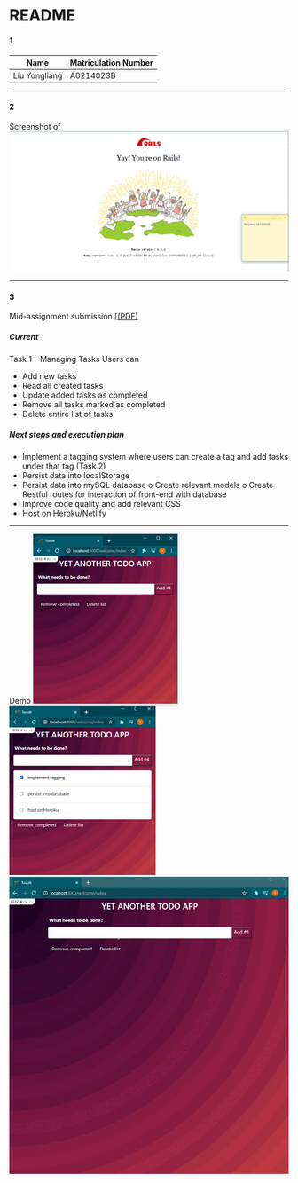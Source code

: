# README

#### 1

| Name          | Matriculation Number |
| ------------- | -------------------- |
| Liu Yongliang | A0214023B            |

---

#### 2

Screenshot of ![Rails installation](/submission/rails_screenshot.PNG)

---

#### 3

Mid-assignment submission [[(PDF)](/submission/mid_assignment_submission_liu_yongliang)

##### Current

Task 1 – Managing Tasks
Users can

- Add new tasks
- Read all created tasks
- Update added tasks as completed
- Remove all tasks marked as completed
- Delete entire list of tasks

##### Next steps and execution plan

- Implement a tagging system where users can create a tag and add tasks under that tag (Task 2)
- Persist data into localStorage
- Persist data into mySQL database
  o Create relevant models
  o Create Restful routes for interaction of front-end with database
- Improve code quality and add relevant CSS
- Host on Heroku/Netlify

---

Demo
![demo](/submission/demo1a.png)
![demo](/submission/demo1b.png)
![demo](/submission/demo1.gif)
